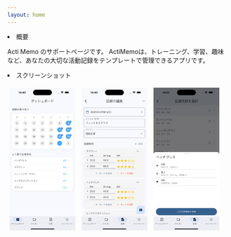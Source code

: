 ```yaml
---
layout: home
---
```


<li>概要</li>

<p>
  Acti Memo のサポートページです。
  ActiMemoは、トレーニング、学習、趣味など、あなたの大切な活動記録をテンプレートで管理できるアプリです。
</p>

<li>スクリーンショット</li>
<p>
  <img src="./assets/img/content/dashboard.png" width="150px" style="padding:5px">
  <img src="./assets/img/content/memo_edit.png" width="150px" style="padding:5px">
  <img src="./assets/img/content/activity_select.png" width="150px" style="padding:5px">
</p>
